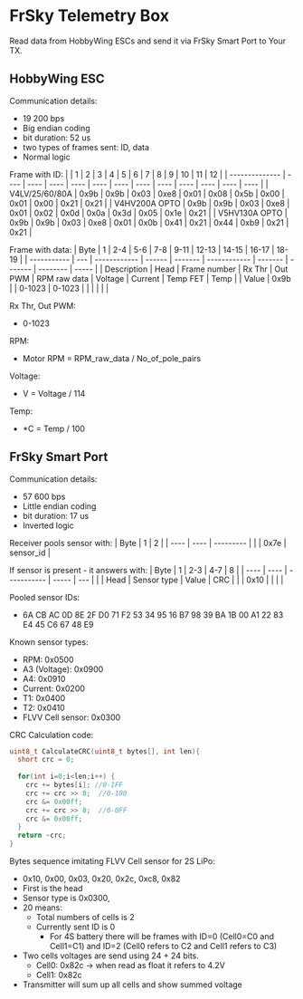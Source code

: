 # FrSky Telemetry Box
Read data from HobbyWing ESCs and send it via FrSky Smart Port to Your TX.

## HobbyWing ESC
Communication details:
- 19 200 bps
- Big endian coding
- bit duration: 52 us
- two types of frames sent: ID, data
- Normal logic


Frame with ID:
|                | 1    | 2    | 3    | 4    | 5    | 6    | 7    | 8    | 9    | 10   | 11   | 12   |
| -------------- | ---- | ---- | ---- | ---- | ---- | ---- | ---- | ---- | ---- | ---- | ---- | ---- |
| V4LV/25/60/80A | 0x9b | 0x9b | 0x03 | 0xe8 | 0x01 | 0x08 | 0x5b | 0x00 | 0x01 | 0x00 | 0x21 | 0x21 |
| V4HV200A OPTO  | 0x9b | 0x9b | 0x03 | 0xe8 | 0x01 | 0x02 | 0x0d | 0x0a | 0x3d | 0x05 | 0x1e | 0x21 |
| V5HV130A OPTO  | 0x9b | 0x9b | 0x03 | 0xe8 | 0x01 | 0x0b | 0x41 | 0x21 | 0x44 | 0xb9 | 0x21 | 0x21 |

Frame with data:
| Byte        | 1    | 2-4          | 5-6    | 7-8     | 9-11         | 12-13   | 14-15   | 16-17    | 18-19 |
| ----------- |  --- | ------------ | ------ | ------- | ------------ | ------- | ------- | -------- | ----- |
| Description | Head | Frame number | Rx Thr | Out PWM | RPM raw data | Voltage | Current | Temp FET | Temp  |
| Value       | 0x9b |              | 0-1023 | 0-1023  |              |         |         |          |       |


Rx Thr, Out PWM: 
- 0-1023
  
RPM:
-	Motor RPM = RPM_raw_data / No_of_pole_pairs

Voltage:
- V = Voltage / 114
  
Temp:
- *C = Temp / 100

## FrSky Smart Port

Communication details:
- 57 600 bps
- Little endian coding
- bit duration: 17 us
- Inverted logic
  
Receiver pools sensor with:
| Byte | 1    | 2         |
| ---- | ---- | --------- |
|      | 0x7e | sensor_id |

If sensor is present - it answers with:
| Byte | 1    | 2-3         | 4-7   | 8   |
| ---- | ---- | ----------- | ----- | --- |
|      | Head | Sensor type | Value | CRC |
|      | 0x10 |             |       |     |

Pooled sensor IDs:
- 6A CB AC 0D 8E 2F D0 71 F2 53 34 95 16 B7 98 39 BA 1B 00 A1 22 83 E4 45 C6 67 48 E9

Known sensor types:
- RPM: 0x0500
- A3 (Voltage): 0x0900
- A4: 0x0910
- Current: 0x0200
- T1: 0x0400
- T2: 0x0410
- FLVV Cell sensor: 0x0300

CRC Calculation code:
```C
uint8_t CalculateCRC(uint8_t bytes[], int len){
  short crc = 0;
  
  for(int i=0;i<len;i++) {
    crc += bytes[i]; //0-1FF
    crc += crc >> 8;  //0-100
    crc &= 0x00ff;
    crc += crc >> 8;  //0-0FF
    crc &= 0x00ff;
  }
  return ~crc;
}
```

Bytes sequence imitating FLVV Cell sensor for 2S LiPo:
- 0x10, 0x00, 0x03, 0x20, 0x2c, 0xc8, 0x82
- First is the head
- Sensor type is 0x0300,
- 20 means:
  - Total numbers of cells is 2
  - Currently sent ID is 0
    - For 4S battery there will be frames with ID=0 (Cell0=C0 and Cell1=C1) and ID=2 (Cell0 refers to C2 and Cell1 refers to C3)    
- Two cells voltages are send using 24 + 24 bits.
  - Cell0: 0x82c -> when read as float it refers to 4.2V
  - Cell1: 0x82c
- Transmitter will sum up all cells and show summed voltage  
